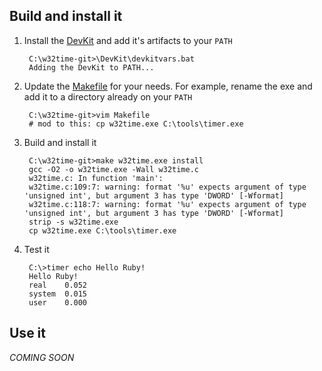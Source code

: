 ## Build and install it

1. Install the [DevKit](https://github.com/thecodeshop/ruby/wiki/Downloads) and add
   it's artifacts to your `PATH`

        C:\w32time-git>\DevKit\devkitvars.bat
        Adding the DevKit to PATH...

2. Update the [Makefile](https://github.com/thecodeshop/w32time/blob/master/Makefile)
   for your needs. For example, rename the exe and add it to a directory already on your
   `PATH`

        C:\w32time-git>vim Makefile
        # mod to this: cp w32time.exe C:\tools\timer.exe

3. Build and install it

        C:\w32time-git>make w32time.exe install
        gcc -O2 -o w32time.exe -Wall w32time.c
        w32time.c: In function 'main':
        w32time.c:109:7: warning: format '%u' expects argument of type 'unsigned int', but argument 3 has type 'DWORD' [-Wformat]
        w32time.c:118:7: warning: format '%u' expects argument of type 'unsigned int', but argument 3 has type 'DWORD' [-Wformat]
        strip -s w32time.exe
        cp w32time.exe C:\tools\timer.exe

4. Test it

        C:\>timer echo Hello Ruby!
        Hello Ruby!
        real    0.052
        system  0.015
        user    0.000

## Use it

_COMING SOON_
